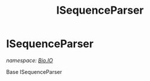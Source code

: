 ﻿---
title: ISequenceParser
---

# ISequenceParser
_namespace: [Bio.IO](N-Bio.IO.html)_

Base ISequenceParser




